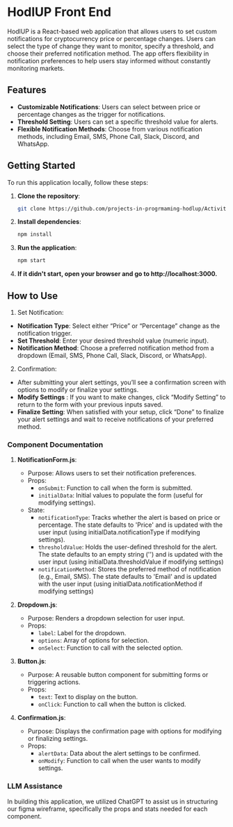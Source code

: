 # HodlUP Front End 

HodlUP is a React-based web application that allows users to set custom notifications for cryptocurrency price or percentage changes. Users can select the type of change they want to monitor, specify a threshold, and choose their preferred notification method. The app offers flexibility in notification preferences to help users stay informed without constantly monitoring markets.

## Features

- **Customizable Notifications**: Users can select between price or percentage changes as the trigger for notifications.
- **Threshold Setting**: Users can set a specific threshold value for alerts.
- **Flexible Notification Methods**: Choose from various notification methods, including Email, SMS, Phone Call, Slack, Discord, and WhatsApp.

## Getting Started

To run this application locally, follow these steps:

1. **Clone the repository**:
   ```bash
   git clone https://github.com/projects-in-progrmaming-hodlup/Activity_8.git

2. **Install dependencies**:
    ```bash
    npm install


3. **Run the application**:
   ```bash
   npm start


4. **If it didn't start, open your browser and go to http://localhost:3000.**


## How to Use

1.	Set Notification:
-  **Notification Type**: Select either “Price” or “Percentage” change as the notification trigger.
-  **Set Threshold**: Enter your desired threshold value (numeric input).
-  **Notification Method**: Choose a preferred notification method from a dropdown (Email, SMS, Phone Call, Slack, Discord, or WhatsApp).
2.  Confirmation:
- 	After submitting your alert settings, you’ll see a confirmation screen with options to modify or finalize your settings.
- **Modify Settings** : If you want to make changes, click “Modify Setting” to return to the form with your previous inputs saved.
- **Finalize Setting**: When satisfied with your setup, click “Done” to finalize your alert settings and wait to receive notifications of your preferred method. 


### Component Documentation

1. **NotificationForm.js**: 
   - Purpose: Allows users to set their notification preferences.
   - Props:
     - `onSubmit`: Function to call when the form is submitted.
     - `initialData`: Initial values to populate the form (useful for modifying settings).
   - State:
     - `notificationType`: Tracks whether the alert is based on price or percentage. The state defaults to 'Price' and is updated with the user input (using initialData.notificationType if modifying settings).  
     - `thresholdValue`: Holds the user-defined threshold for the alert. The state defaults to an empty string ('') and is updated with the user input (using initialData.thresholdValue if modifying settings)
     - `notificationMethod`: Stores the preferred method of notification (e.g., Email, SMS). The state defaults to 'Email' and is updated with the user input (using initialData.notificationMethod if modifying settings)

2. **Dropdown.js**: 
   - Purpose: Renders a dropdown selection for user input.
   - Props:
     - `label`: Label for the dropdown.
     - `options`: Array of options for selection.
     - `onSelect`: Function to call with the selected option.

3. **Button.js**: 
   - Purpose: A reusable button component for submitting forms or triggering actions.
   - Props:
     - `text`: Text to display on the button.
     - `onClick`: Function to call when the button is clicked.

4. **Confirmation.js**: 
   - Purpose: Displays the confirmation page with options for modifying or finalizing settings.
   - Props:
     - `alertData`: Data about the alert settings to be confirmed.
     - `onModify`: Function to call when the user wants to modify settings.
    
### LLM Assistance 

In building this application, we utilized ChatGPT to assist us in structuring our figma wireframe, specifically the props and stats needed for each component. 
